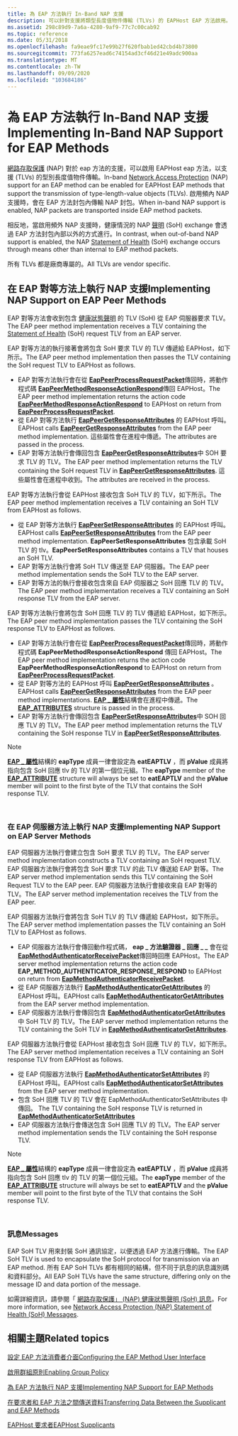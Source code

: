 ```yaml
---
title: 為 EAP 方法執行 In-Band NAP 支援
description: 可以針對支援將類型長度值物件傳輸 (TLVs) 的 EAPHost EAP 方法啟用。
ms.assetid: 298c89d9-7a6a-4280-9af9-77c7c00cab92
ms.topic: reference
ms.date: 05/31/2018
ms.openlocfilehash: fa9eae9fc17e99b27f620fbab1ed42cbd4b73800
ms.sourcegitcommit: 773fa6257ead6c74154ad3cf46d21e49adc900aa
ms.translationtype: MT
ms.contentlocale: zh-TW
ms.lasthandoff: 09/09/2020
ms.locfileid: "103684186"
---
```

# <a name="implementing-in-band-nap-support-for-eap-methods"></a><span data-ttu-id="90ec6-103">為 EAP 方法執行 In-Band NAP 支援</span><span class="sxs-lookup"><span data-stu-id="90ec6-103">Implementing In-Band NAP Support for EAP Methods</span></span>

<span data-ttu-id="90ec6-104">[網路存取保護](/windows/desktop/NAP/network-access-protection-start-page) (NAP) 對於 eap 方法的支援，可以啟用 EAPHost eap 方法，以支援 (TLVs) 的型別長度值物件傳輸。</span><span class="sxs-lookup"><span data-stu-id="90ec6-104">In-band [Network Access Protection](/windows/desktop/NAP/network-access-protection-start-page) (NAP) support for an EAP method can be enabled for EAPHost EAP methods that support the transmission of type-length-value objects (TLVs).</span></span> <span data-ttu-id="90ec6-105">啟用頻內 NAP 支援時，會在 EAP 方法封包內傳輸 NAP 封包。</span><span class="sxs-lookup"><span data-stu-id="90ec6-105">When in-band NAP support is enabled, NAP packets are transported inside EAP method packets.</span></span>

<span data-ttu-id="90ec6-106">相反地，當啟用頻外 NAP 支援時，健康情況的 NAP [聲明](https://go.microsoft.com/fwlink/p/?linkid=83917) (SoH) exchange 會透過 EAP 方法封包內部以外的方式進行。</span><span class="sxs-lookup"><span data-stu-id="90ec6-106">In contrast, when out-of-band NAP support is enabled, the NAP [Statement of Health](https://go.microsoft.com/fwlink/p/?linkid=83917) (SoH) exchange occurs through means other than internal to EAP method packets.</span></span>

<span data-ttu-id="90ec6-107">所有 TLVs 都是廠商專屬的。</span><span class="sxs-lookup"><span data-stu-id="90ec6-107">All TLVs are vendor specific.</span></span>

## <a name="implementing-nap-support-on-eap-peer-methods"></a><span data-ttu-id="90ec6-108">在 EAP 對等方法上執行 NAP 支援</span><span class="sxs-lookup"><span data-stu-id="90ec6-108">Implementing NAP Support on EAP Peer Methods</span></span>

<span data-ttu-id="90ec6-109">EAP 對等方法會收到包含 [健康狀態聲明](https://go.microsoft.com/fwlink/p/?linkid=83917) 的 TLV (SoH) 從 EAP 伺服器要求 TLV。</span><span class="sxs-lookup"><span data-stu-id="90ec6-109">The EAP peer method implementation receives a TLV containing the [Statement of Health](https://go.microsoft.com/fwlink/p/?linkid=83917) (SoH) request TLV from an EAP server.</span></span>

<span data-ttu-id="90ec6-110">EAP 對等方法的執行接著會將包含 SoH 要求 TLV 的 TLV 傳遞給 EAPHost，如下所示。</span><span class="sxs-lookup"><span data-stu-id="90ec6-110">The EAP peer method implementation then passes the TLV containing the SoH request TLV to EAPHost as follows.</span></span>

-   <span data-ttu-id="90ec6-111">EAP 對等方法執行會在從 [**EapPeerProcessRequestPacket**](/previous-versions/windows/desktop/api/eapmethodpeerapis/nf-eapmethodpeerapis-eappeerprocessrequestpacket)傳回時，將動作程式碼 [**EapPeerMethodResponseActionRespond**](/windows/win32/api/eapauthenticatoractiondefine/ne-eapauthenticatoractiondefine-eappeermethodresponseaction)傳回 EAPHost。</span><span class="sxs-lookup"><span data-stu-id="90ec6-111">The EAP peer method implementation returns the action code [**EapPeerMethodResponseActionRespond**](/windows/win32/api/eapauthenticatoractiondefine/ne-eapauthenticatoractiondefine-eappeermethodresponseaction) to EAPHost on return from [**EapPeerProcessRequestPacket**](/previous-versions/windows/desktop/api/eapmethodpeerapis/nf-eapmethodpeerapis-eappeerprocessrequestpacket).</span></span>
-   <span data-ttu-id="90ec6-112">從 EAP 對等方法執行 [**EapPeerGetResponseAttributes**](/previous-versions/windows/desktop/api/eapmethodpeerapis/nf-eapmethodpeerapis-eappeergetresponseattributes) 的 EAPHost 呼叫。</span><span class="sxs-lookup"><span data-stu-id="90ec6-112">EAPHost calls [**EapPeerGetResponseAttributes**](/previous-versions/windows/desktop/api/eapmethodpeerapis/nf-eapmethodpeerapis-eappeergetresponseattributes) from the EAP peer method implementation.</span></span> <span data-ttu-id="90ec6-113">這些屬性會在進程中傳遞。</span><span class="sxs-lookup"><span data-stu-id="90ec6-113">The attributes are passed in the process.</span></span>
-   <span data-ttu-id="90ec6-114">EAP 對等方法執行會傳回包含 [**EapPeerGetResponseAttributes**](/previous-versions/windows/desktop/api/eapmethodpeerapis/nf-eapmethodpeerapis-eappeergetresponseattributes)中 SOH 要求 TLV 的 TLV。</span><span class="sxs-lookup"><span data-stu-id="90ec6-114">The EAP peer method implementation returns the TLV containing the SoH request TLV in [**EapPeerGetResponseAttributes**](/previous-versions/windows/desktop/api/eapmethodpeerapis/nf-eapmethodpeerapis-eappeergetresponseattributes).</span></span> <span data-ttu-id="90ec6-115">這些屬性會在進程中收到。</span><span class="sxs-lookup"><span data-stu-id="90ec6-115">The attributes are received in the process.</span></span>

<span data-ttu-id="90ec6-116">EAP 對等方法執行會從 EAPHost 接收包含 SoH TLV 的 TLV，如下所示。</span><span class="sxs-lookup"><span data-stu-id="90ec6-116">The EAP peer method implementation receives a TLV containing an SoH TLV from EAPHost as follows.</span></span>

-   <span data-ttu-id="90ec6-117">從 EAP 對等方法執行 [**EapPeerSetResponseAttributes**](/previous-versions/windows/desktop/api/eapmethodpeerapis/nf-eapmethodpeerapis-eappeersetresponseattributes) 的 EAPHost 呼叫。</span><span class="sxs-lookup"><span data-stu-id="90ec6-117">EAPHost calls [**EapPeerSetResponseAttributes**](/previous-versions/windows/desktop/api/eapmethodpeerapis/nf-eapmethodpeerapis-eappeersetresponseattributes) from the EAP peer method implementation.</span></span> <span data-ttu-id="90ec6-118">**EapPeerSetResponseAttributes** 包含承載 SoH TLV 的 tlv。</span><span class="sxs-lookup"><span data-stu-id="90ec6-118">**EapPeerSetResponseAttributes** contains a TLV that houses an SoH TLV.</span></span>
-   <span data-ttu-id="90ec6-119">EAP 對等方法執行會將 SoH TLV 傳送至 EAP 伺服器。</span><span class="sxs-lookup"><span data-stu-id="90ec6-119">The EAP peer method implementation sends the SoH TLV to the EAP server.</span></span>
-   <span data-ttu-id="90ec6-120">EAP 對等方法的執行會接收包含來自 EAP 伺服器之 SoH 回應 TLV 的 TLV。</span><span class="sxs-lookup"><span data-stu-id="90ec6-120">The EAP peer method implementation receives a TLV containing an SoH response TLV from the EAP server.</span></span>

<span data-ttu-id="90ec6-121">EAP 對等方法執行會將包含 SoH 回應 TLV 的 TLV 傳遞給 EAPHost，如下所示。</span><span class="sxs-lookup"><span data-stu-id="90ec6-121">The EAP peer method implementation passes the TLV containing the SoH response TLV to EAPHost as follows.</span></span>

-   <span data-ttu-id="90ec6-122">EAP 對等方法執行會在從 [**EapPeerProcessRequestPacket**](/previous-versions/windows/desktop/api/eapmethodpeerapis/nf-eapmethodpeerapis-eappeerprocessrequestpacket)傳回時，將動作程式碼 **EapPeerMethodResponseActionRespond** 傳回 EAPHost。</span><span class="sxs-lookup"><span data-stu-id="90ec6-122">The EAP peer method implementation returns the action code **EapPeerMethodResponseActionRespond** to EAPHost on return from [**EapPeerProcessRequestPacket**](/previous-versions/windows/desktop/api/eapmethodpeerapis/nf-eapmethodpeerapis-eappeerprocessrequestpacket).</span></span>
-   <span data-ttu-id="90ec6-123">從 EAP 對等方法的 EAPHost 呼叫 [**EapPeerGetResponseAttributes**](/previous-versions/windows/desktop/api/eapmethodpeerapis/nf-eapmethodpeerapis-eappeergetresponseattributes) 。</span><span class="sxs-lookup"><span data-stu-id="90ec6-123">EAPHost calls [**EapPeerGetResponseAttributes**](/previous-versions/windows/desktop/api/eapmethodpeerapis/nf-eapmethodpeerapis-eappeergetresponseattributes) from the EAP peer method implementations.</span></span> <span data-ttu-id="90ec6-124">[**EAP \_ 屬性**](/windows/desktop/api/eaptypes/ns-eaptypes-eap_attributes)結構會在進程中傳遞。</span><span class="sxs-lookup"><span data-stu-id="90ec6-124">The [**EAP\_ATTRIBUTES**](/windows/desktop/api/eaptypes/ns-eaptypes-eap_attributes) structure is passed in the process.</span></span>
-   <span data-ttu-id="90ec6-125">EAP 對等方法執行會傳回包含 [**EapPeerSetResponseAttributes**](/previous-versions/windows/desktop/api/eapmethodpeerapis/nf-eapmethodpeerapis-eappeersetresponseattributes)中 SOH 回應 TLV 的 TLV。</span><span class="sxs-lookup"><span data-stu-id="90ec6-125">The EAP peer method implementation returns the TLV containing the SoH response TLV in [**EapPeerSetResponseAttributes**](/previous-versions/windows/desktop/api/eapmethodpeerapis/nf-eapmethodpeerapis-eappeersetresponseattributes).</span></span>

> [!Note]  
> <span data-ttu-id="90ec6-126">[**EAP \_ 屬性**](/windows/desktop/api/eaptypes/ns-eaptypes-eap_attribute)結構的 **eapType** 成員一律會設定為 **eatEAPTLV** ，而 **pValue** 成員將指向包含 SoH 回應 tlv 的 TLV 的第一個位元組。</span><span class="sxs-lookup"><span data-stu-id="90ec6-126">The **eapType** member of the [**EAP\_ATTRIBUTE**](/windows/desktop/api/eaptypes/ns-eaptypes-eap_attribute) structure will always be set to **eatEAPTLV** and the **pValue** member will point to the first byte of the TLV that contains the SoH response TLV.</span></span>

 

### <a name="implementing-nap-support-on-eap-server-methods"></a><span data-ttu-id="90ec6-127">在 EAP 伺服器方法上執行 NAP 支援</span><span class="sxs-lookup"><span data-stu-id="90ec6-127">Implementing NAP Support on EAP Server Methods</span></span>

<span data-ttu-id="90ec6-128">EAP 伺服器方法執行會建立包含 SoH 要求 TLV 的 TLV。</span><span class="sxs-lookup"><span data-stu-id="90ec6-128">The EAP server method implementation constructs a TLV containing an SoH request TLV.</span></span> <span data-ttu-id="90ec6-129">EAP 伺服器方法執行會將包含 SoH 要求 TLV 的此 TLV 傳送給 EAP 對等。</span><span class="sxs-lookup"><span data-stu-id="90ec6-129">The EAP server method implementation sends this TLV containing the SoH Request TLV to the EAP peer.</span></span> <span data-ttu-id="90ec6-130">EAP 伺服器方法執行會接收來自 EAP 對等的 TLV。</span><span class="sxs-lookup"><span data-stu-id="90ec6-130">The EAP server method implementation receives the TLV from the EAP peer.</span></span>

<span data-ttu-id="90ec6-131">EAP 伺服器方法執行會將包含 SoH TLV 的 TLV 傳遞給 EAPHost，如下所示。</span><span class="sxs-lookup"><span data-stu-id="90ec6-131">The EAP server method implementation passes the TLV containing an SoH TLV to EAPHost as follows.</span></span>

-   <span data-ttu-id="90ec6-132">EAP 伺服器方法執行會傳回動作程式碼， **eap \_ 方法驗證器 \_ 回應 \_ \_** 會在從 [**EapMethodAuthenticatorReceivePacket**](/previous-versions/windows/desktop/api/eapmethodauthenticatorapis/nf-eapmethodauthenticatorapis-eapmethodauthenticatorreceivepacket)傳回時回應 EAPHost。</span><span class="sxs-lookup"><span data-stu-id="90ec6-132">The EAP server method implementation returns the action code **EAP\_METHOD\_AUTHENTICATOR\_RESPONSE\_RESPOND** to EAPHost on return from [**EapMethodAuthenticatorReceivePacket**](/previous-versions/windows/desktop/api/eapmethodauthenticatorapis/nf-eapmethodauthenticatorapis-eapmethodauthenticatorreceivepacket).</span></span>
-   <span data-ttu-id="90ec6-133">從 EAP 伺服器方法執行 [**EapMethodAuthenticatorGetAttributes**](/previous-versions/windows/desktop/api/eapmethodauthenticatorapis/nf-eapmethodauthenticatorapis-eapmethodauthenticatorgetattributes) 的 EAPHost 呼叫。</span><span class="sxs-lookup"><span data-stu-id="90ec6-133">EAPHost calls [**EapMethodAuthenticatorGetAttributes**](/previous-versions/windows/desktop/api/eapmethodauthenticatorapis/nf-eapmethodauthenticatorapis-eapmethodauthenticatorgetattributes) from the EAP server method implementation.</span></span>
-   <span data-ttu-id="90ec6-134">EAP 伺服器方法執行會傳回包含 [**EapMethodAuthenticatorGetAttributes**](/previous-versions/windows/desktop/api/eapmethodauthenticatorapis/nf-eapmethodauthenticatorapis-eapmethodauthenticatorgetattributes)中 SoH TLV 的 TLV。</span><span class="sxs-lookup"><span data-stu-id="90ec6-134">The EAP server method implementation returns the TLV containing the SoH TLV in [**EapMethodAuthenticatorGetAttributes**](/previous-versions/windows/desktop/api/eapmethodauthenticatorapis/nf-eapmethodauthenticatorapis-eapmethodauthenticatorgetattributes).</span></span>

<span data-ttu-id="90ec6-135">EAP 伺服器方法執行會從 EAPHost 接收包含 SoH 回應 TLV 的 TLV，如下所示。</span><span class="sxs-lookup"><span data-stu-id="90ec6-135">The EAP server method implementation receives a TLV containing an SoH response TLV from EAPHost as follows.</span></span>

-   <span data-ttu-id="90ec6-136">從 EAP 伺服器方法執行 [**EapMethodAuthenticatorSetAttributes**](/previous-versions/windows/desktop/api/eapmethodauthenticatorapis/nf-eapmethodauthenticatorapis-eapmethodauthenticatorsetattributes) 的 EAPHost 呼叫。</span><span class="sxs-lookup"><span data-stu-id="90ec6-136">EAPHost calls [**EapMethodAuthenticatorSetAttributes**](/previous-versions/windows/desktop/api/eapmethodauthenticatorapis/nf-eapmethodauthenticatorapis-eapmethodauthenticatorsetattributes) from the EAP server method implementation.</span></span>
-   <span data-ttu-id="90ec6-137">包含 SoH 回應 TLV 的 TLV 會在 EapMethodAuthenticatorSetAttributes 中傳回。 [ ](/previous-versions/windows/desktop/api/eapmethodauthenticatorapis/nf-eapmethodauthenticatorapis-eapmethodauthenticatorsetattributes)</span><span class="sxs-lookup"><span data-stu-id="90ec6-137">The TLV containing the SoH response TLV is returned in [**EapMethodAuthenticatorSetAttributes**](/previous-versions/windows/desktop/api/eapmethodauthenticatorapis/nf-eapmethodauthenticatorapis-eapmethodauthenticatorsetattributes)</span></span>
-   <span data-ttu-id="90ec6-138">EAP 伺服器方法執行會傳送包含 SoH 回應 TLV 的 TLV。</span><span class="sxs-lookup"><span data-stu-id="90ec6-138">The EAP server method implementation sends the TLV containing the SoH response TLV.</span></span>

> [!Note]  
> <span data-ttu-id="90ec6-139">[**EAP \_ 屬性**](/windows/desktop/api/eaptypes/ns-eaptypes-eap_attribute)結構的 **eapType** 成員一律會設定為 **eatEAPTLV** ，而 **pValue** 成員將指向包含 SoH 回應 tlv 的 TLV 的第一個位元組。</span><span class="sxs-lookup"><span data-stu-id="90ec6-139">The **eapType** member of the [**EAP\_ATTRIBUTE**](/windows/desktop/api/eaptypes/ns-eaptypes-eap_attribute) structure will always be set to **eatEAPTLV** and the **pValue** member will point to the first byte of the TLV that contains the SoH response TLV.</span></span>

 

### <a name="messages"></a><span data-ttu-id="90ec6-140">訊息</span><span class="sxs-lookup"><span data-stu-id="90ec6-140">Messages</span></span>

<span data-ttu-id="90ec6-141">EAP SoH TLV 用來封裝 SoH 通訊協定，以便透過 EAP 方法進行傳輸。</span><span class="sxs-lookup"><span data-stu-id="90ec6-141">The EAP SoH TLV is used to encapsulate the SoH protocol for transmission via an EAP method.</span></span> <span data-ttu-id="90ec6-142">所有 EAP SoH TLVs 都有相同的結構，但不同于訊息的訊息識別碼和資料部分。</span><span class="sxs-lookup"><span data-stu-id="90ec6-142">All EAP SoH TLVs have the same structure, differing only on the message ID and data portion of the message.</span></span>

<span data-ttu-id="90ec6-143">如需詳細資訊，請參閱「 [網路存取保護」 (NAP) 健康狀態聲明 (SoH) 訊息](https://go.microsoft.com/fwlink/p/?linkid=83918)。</span><span class="sxs-lookup"><span data-stu-id="90ec6-143">For more information, see [Network Access Protection (NAP) Statement of Health (SoH) Messages](https://go.microsoft.com/fwlink/p/?linkid=83918).</span></span>

## <a name="related-topics"></a><span data-ttu-id="90ec6-144">相關主題</span><span class="sxs-lookup"><span data-stu-id="90ec6-144">Related topics</span></span>

<dl> <dt>

[<span data-ttu-id="90ec6-145">設定 EAP 方法消費者介面</span><span class="sxs-lookup"><span data-stu-id="90ec6-145">Configuring the EAP Method User Interface</span></span>](configuring-the-eap-method-user-interface.md)
</dt> <dt>

[<span data-ttu-id="90ec6-146">啟用群組原則</span><span class="sxs-lookup"><span data-stu-id="90ec6-146">Enabling Group Policy</span></span>](enabling-group-policy.md)
</dt> <dt>

[<span data-ttu-id="90ec6-147">為 EAP 方法執行 NAP 支援</span><span class="sxs-lookup"><span data-stu-id="90ec6-147">Implementing NAP Support for EAP Methods</span></span>](implementing-nap-for-eap-methods.md)
</dt> <dt>

[<span data-ttu-id="90ec6-148">在要求者和 EAP 方法之間傳送資料</span><span class="sxs-lookup"><span data-stu-id="90ec6-148">Transferring Data Between the Supplicant and EAP Methods</span></span>](transferring-data-between-the-supplicant-and-eap-methods.md)
</dt> <dt>

[<span data-ttu-id="90ec6-149">EAPHost 要求者</span><span class="sxs-lookup"><span data-stu-id="90ec6-149">EAPHost Supplicants</span></span>](eaphost-supplicants.md)
</dt> </dl>

 

 